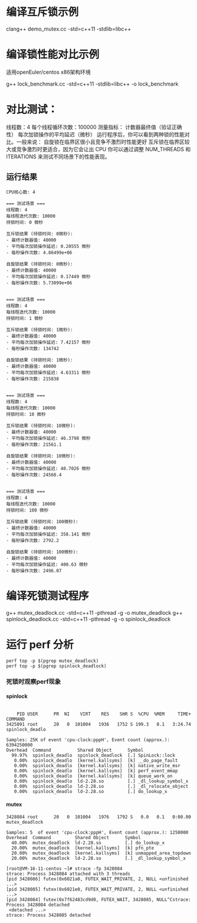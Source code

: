 

# 编译互斥锁示例
clang++ demo_mutex.cc -std=c++11 -stdlib=libc++

# 编译锁性能对比示例

适用openEuler/centos x86架构环境

g++ lock_benchmark.cc -std=c++11 -stdlib=libc++ -o lock_benchmark

# 对比测试：
线程数：4
每个线程循环次数：100000
测量指标：
计数器最终值（验证正确性）
每次加锁操作的平均延迟（微秒）
运行程序后，你可以看到两种锁的性能对比。一般来说：
自旋锁在临界区很小且竞争不激烈时性能更好
互斥锁在临界区较大或竞争激烈时更适合，因为它会让出 CPU
你可以通过调整 NUM_THREADS 和 ITERATIONS 来测试不同场景下的性能表现。

## 运行结果

```
CPU核心数: 4

=== 测试场景 ===
线程数: 4
每线程迭代次数: 10000
持锁时间: 0 微秒

互斥锁结果 (持锁时间: 0微秒):
- 最终计数器值: 40000
- 平均每次加锁操作延迟: 0.20555 微秒
- 每秒操作次数: 4.86499e+06

自旋锁结果 (持锁时间: 0微秒):
- 最终计数器值: 40000
- 平均每次加锁操作延迟: 0.17449 微秒
- 每秒操作次数: 5.73099e+06


=== 测试场景 ===
线程数: 4
每线程迭代次数: 10000
持锁时间: 1 微秒

互斥锁结果 (持锁时间: 1微秒):
- 最终计数器值: 40000
- 平均每次加锁操作延迟: 7.42157 微秒
- 每秒操作次数: 134742

自旋锁结果 (持锁时间: 1微秒):
- 最终计数器值: 40000
- 平均每次加锁操作延迟: 4.63311 微秒
- 每秒操作次数: 215838


=== 测试场景 ===
线程数: 4
每线程迭代次数: 10000
持锁时间: 10 微秒

互斥锁结果 (持锁时间: 10微秒):
- 最终计数器值: 40000
- 平均每次加锁操作延迟: 46.3798 微秒
- 每秒操作次数: 21561.1

自旋锁结果 (持锁时间: 10微秒):
- 最终计数器值: 40000
- 平均每次加锁操作延迟: 40.7026 微秒
- 每秒操作次数: 24568.4


=== 测试场景 ===
线程数: 4
每线程迭代次数: 10000
持锁时间: 100 微秒

互斥锁结果 (持锁时间: 100微秒):
- 最终计数器值: 40000
- 平均每次加锁操作延迟: 358.141 微秒
- 每秒操作次数: 2792.2

自旋锁结果 (持锁时间: 100微秒):
- 最终计数器值: 40000
- 平均每次加锁操作延迟: 400.63 微秒
- 每秒操作次数: 2496.07
```

# 编译死锁测试程序
g++ mutex_deadlock.cc -std=c++11 -pthread -g -o mutex_deadlock
g++ spinlock_deadlock.cc -std=c++11 -pthread -g -o spinlock_deadlock

# 运行 perf 分析

```
perf top -p $(pgrep mutex_deadlock)
perf top -p $(pgrep spinlock_deadlock)
```


### 死锁时观察perf现象

#### spinlock

```

    PID USER      PR  NI    VIRT    RES    SHR S  %CPU  %MEM     TIME+ COMMAND                                                                                              
3425891 root      20   0  101004   1936   1752 S 199.3   0.1   3:24.74 spinlock_deadlo   

Samples: 25K of event 'cpu-clock:pppH', Event count (approx.): 6394250000
Overhead  Command          Shared Object      Symbol
  99.97%  spinlock_deadlo  spinlock_deadlock  [.] SpinLock::lock
   0.00%  spinlock_deadlo  [kernel.kallsyms]  [k] __do_page_fault
   0.00%  spinlock_deadlo  [kernel.kallsyms]  [k] native_write_msr
   0.00%  spinlock_deadlo  [kernel.kallsyms]  [k] perf_event_mmap
   0.00%  spinlock_deadlo  [kernel.kallsyms]  [k] queue_work_on
   0.00%  spinlock_deadlo  ld-2.28.so         [.] _dl_lookup_symbol_x
   0.00%  spinlock_deadlo  ld-2.28.so         [.] _dl_relocate_object
   0.00%  spinlock_deadlo  ld-2.28.so         [.] do_lookup_x
```

#### mutex

```
3428084 root      20   0  101004   1976   1792 S   0.0   0.1   0:00.00 mutex_deadlock         

Samples: 5  of event 'cpu-clock:pppH', Event count (approx.): 1250000
Overhead  Command         Shared Object      Symbol
  40.00%  mutex_deadlock  ld-2.28.so         [.] do_lookup_x
  20.00%  mutex_deadlock  [kernel.kallsyms]  [k] pfn_pte
  20.00%  mutex_deadlock  [kernel.kallsyms]  [k] unmapped_area_topdown
  20.00%  mutex_deadlock  ld-2.28.so         [.] _dl_lookup_symbol_x

[root@VM-16-11-centos ~]# strace -fp 3428084
strace: Process 3428084 attached with 3 threads
[pid 3428086] futex(0x6021a0, FUTEX_WAIT_PRIVATE, 2, NULL <unfinished ...>
[pid 3428085] futex(0x6021e0, FUTEX_WAIT_PRIVATE, 2, NULL <unfinished ...>
[pid 3428084] futex(0x7f62483cd9d0, FUTEX_WAIT, 3428085, NULL^Cstrace: Process 3428084 detached
 <detached ...>
strace: Process 3428085 detached
```
